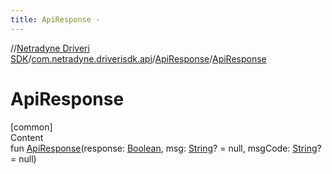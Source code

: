 ```yaml
---
title: ApiResponse -
---
```

//[Netradyne Driveri SDK](../../index.md)/[com.netradyne.driverisdk.api](../index.md)/[ApiResponse](index.md)/[ApiResponse](-api-response.md)



# ApiResponse  
[common]  
Content  
fun [ApiResponse](-api-response.md)(response: [Boolean](https://kotlinlang.org/api/latest/jvm/stdlib/kotlin/-boolean/index.html), msg: [String](https://kotlinlang.org/api/latest/jvm/stdlib/kotlin/-string/index.html)? = null, msgCode: [String](https://kotlinlang.org/api/latest/jvm/stdlib/kotlin/-string/index.html)? = null)  




